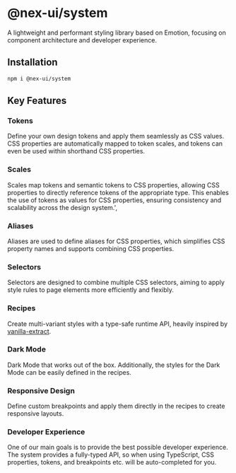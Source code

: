 # @nex-ui/system

A lightweight and performant styling library based on Emotion, focusing on component architecture and developer experience.

## Installation

```bash
npm i @nex-ui/system
```

## Key Features

### Tokens

Define your own design tokens and apply them seamlessly as CSS values. CSS properties are automatically mapped to token scales, and tokens can even be used within shorthand CSS properties.

### Scales

Scales map tokens and semantic tokens to CSS properties, allowing CSS properties to directly reference tokens of the appropriate type. This enables the use of tokens as values for CSS properties, ensuring consistency and scalability across the design system.',

### Aliases

Aliases are used to define aliases for CSS properties, which simplifies CSS property names and supports combining CSS properties.

### Selectors

Selectors are designed to combine multiple CSS selectors, aiming to apply style rules to page elements more efficiently and flexibly.

### Recipes

Create multi-variant styles with a type-safe runtime API, heavily inspired by [vanilla-extract](https://vanilla-extract.style/documentation/packages/recipes/).

### Dark Mode

Dark Mode that works out of the box. Additionally, the styles for the Dark Mode can be easily defined in the recipes.

### Responsive Design

Define custom breakpoints and apply them directly in the recipes to create responsive layouts.

### Developer Experience

One of our main goals is to provide the best possible developer experience. The system provides a fully-typed API, so when using TypeScript, CSS properties, tokens, and breakpoints etc. will be auto-completed for you.
